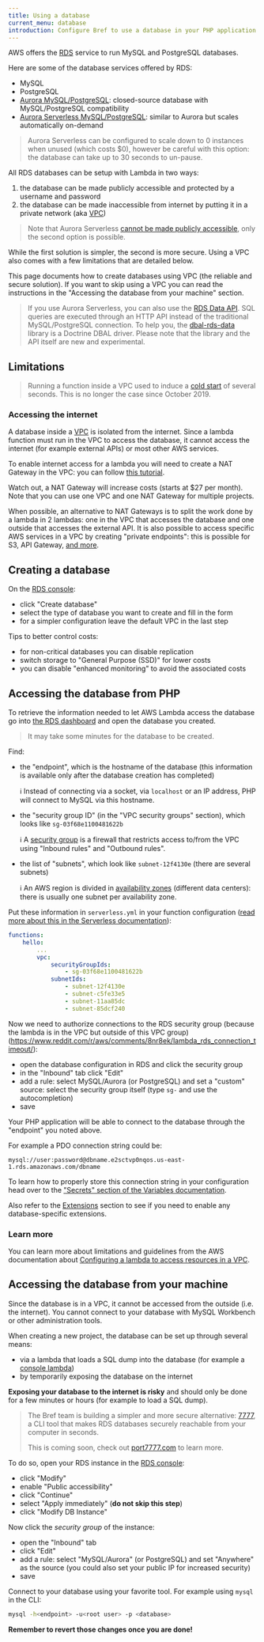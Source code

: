 ```yaml
---
title: Using a database
current_menu: database
introduction: Configure Bref to use a database in your PHP application on AWS Lambda.
---
```


AWS offers the [RDS](https://aws.amazon.com/rds/) service to run MySQL and PostgreSQL databases.

Here are some of the database services offered by RDS:

- MySQL
- PostgreSQL
- [Aurora MySQL/PostgreSQL](https://aws.amazon.com/rds/aurora/): closed-source database with MySQL/PostgreSQL compatibility
- [Aurora Serverless MySQL/PostgreSQL](https://aws.amazon.com/rds/aurora/serverless/): similar to Aurora but scales automatically on-demand

> Aurora Serverless can be configured to scale down to 0 instances when unused (which costs $0), however be careful with this option: the database can take up to 30 seconds to un-pause.

All RDS databases can be setup with Lambda in two ways:

1. the database can be made publicly accessible and protected by a username and password
2. the database can be made inaccessible from internet by putting it in a private network (aka [VPC](https://aws.amazon.com/fr/vpc/))

> Note that Aurora Serverless [cannot be made publicly accessible](https://docs.aws.amazon.com/AmazonRDS/latest/AuroraUserGuide/aurora-serverless.html), only the second option is possible.

While the first solution is simpler, the second is more secure. Using a VPC also comes with a few limitations that are detailed below.

This page documents how to create databases using VPC (the reliable and secure solution). If you want to skip using a VPC you can read the instructions in the "Accessing the database from your machine" section.

> If you use Aurora Serverless, you can also use the [RDS Data API](https://docs.aws.amazon.com/AmazonRDS/latest/AuroraUserGuide/data-api.html). SQL queries are executed through an HTTP API instead of the traditional MySQL/PostgreSQL connection. To help you, the [dbal-rds-data](https://github.com/Nemo64/dbal-rds-data) library is a Doctrine DBAL driver. Please note that the library and the API itself are new and experimental.

## Limitations

> Running a function inside a VPC used to induce a [cold start](/docs/environment/performances.md#cold-starts) of several seconds. This is no longer the case since October 2019.

### Accessing the internet

A database inside a [VPC](https://aws.amazon.com/fr/vpc/) is isolated from the internet. Since a lambda function must run in the VPC to access the database, it cannot access the internet (for example external APIs) or most other AWS services.

To enable internet access for a lambda you will need to create a NAT Gateway in the VPC: you can follow [this tutorial](https://medium.com/@philippholly/aws-lambda-enable-outgoing-internet-access-within-vpc-8dd250e11e12).

Watch out, a NAT Gateway will increase costs (starts at $27 per month). Note that you can use one VPC and one NAT Gateway for multiple projects.

When possible, an alternative to NAT Gateways is to split the work done by a lambda in 2 lambdas: one in the VPC that accesses the database and one outside that accesses the external API. It is also possible to access specific AWS services in a VPC by creating "private endpoints": this is possible for S3, API Gateway, [and more](https://docs.aws.amazon.com/en_pv/vpc/latest/userguide/vpc-endpoints-access.html).

## Creating a database

On the [RDS console](https://console.aws.amazon.com/rds/home):

- click "Create database"
- select the type of database you want to create and fill in the form
- for a simpler configuration leave the default VPC in the last step

Tips to better control costs:

- for non-critical databases you can disable replication
- switch storage to "General Purpose (SSD)" for lower costs
- you can disable "enhanced monitoring" to avoid the associated costs

## Accessing the database from PHP

To retrieve the information needed to let AWS Lambda access the database go into [the RDS dashboard](https://console.aws.amazon.com/rds/home#databases:) and open the database you created.

> It may take some minutes for the database to be created.

Find:

- the "endpoint", which is the hostname of the database (this information is available only after the database creation has completed)

    ℹ️ Instead of connecting via a socket, via `localhost` or an IP address, PHP will connect to MySQL via this hostname.
- the "security group ID" (in the "VPC security groups" section), which looks like `sg-03f68e1100481622b`

    ℹ️ A [security group](https://docs.aws.amazon.com/vpc/latest/userguide/VPC_SecurityGroups.html) is a firewall that restricts access to/from the VPC using "Inbound rules" and "Outbound rules".
- the list of "subnets", which look like `subnet-12f4130e` (there are several subnets)

    ℹ️ An AWS region is divided in [availability zones](https://docs.aws.amazon.com/AWSEC2/latest/UserGuide/using-regions-availability-zones.html) (different data centers): there is usually one subnet per availability zone.

Put these information in `serverless.yml` in your function configuration ([read more about this in the Serverless documentation](https://serverless.com/framework/docs/providers/aws/guide/functions/#vpc-configuration)):

```yaml
functions:
    hello:
        ...
        vpc:
            securityGroupIds:
                - sg-03f68e1100481622b
            subnetIds:
                - subnet-12f4130e
                - subnet-c5fe33e5
                - subnet-11aa85dc
                - subnet-85dcf240
```

Now we need to authorize connections to the RDS security group (because the lambda is in the VPC but outside of this VPC group) (https://www.reddit.com/r/aws/comments/8nr8ek/lambda_rds_connection_timeout/):

- open the database configuration in RDS and click the security group
- in the "Inbound" tab click "Edit"
- add a rule: select MySQL/Aurora (or PostgreSQL) and set a "custom" source: select the security group itself (type `sg-` and use the autocompletion)
- save

Your PHP application will be able to connect to the database through the "endpoint" you noted above.

For example a PDO connection string could be:

```
mysql://user:password@dbname.e2sctvp0nqos.us-east-1.rds.amazonaws.com/dbname
```

To learn how to properly store this connection string in your configuration head over to the ["Secrets" section of the Variables documentation](/docs/environment/variables.md#secrets).

Also refer to the [Extensions](/docs/environment/php.md#extensions) section to see if you need to enable any database-specific extensions.

### Learn more

You can learn more about limitations and guidelines from the AWS documentation about [Configuring a lambda to access resources in a VPC](https://docs.aws.amazon.com/lambda/latest/dg/vpc.html).

## Accessing the database from your machine

Since the database is in a VPC, it cannot be accessed from the outside (i.e. the internet). You cannot connect to your database with MySQL Workbench or other administration tools.

When creating a new project, the database can be set up through several means:

- via a lambda that loads a SQL dump into the database (for example a [console lambda](/docs/runtimes/console.md))
- by temporarily exposing the database on the internet

**Exposing your database to the internet is risky** and should only be done for a few minutes or hours (for example to load a SQL dump).

> The Bref team is building a simpler and more secure alternative: [7777](https://port7777.com/), a CLI tool that makes RDS databases securely reachable from your computer in seconds.
>
> This is coming soon, check out [port7777.com](https://port7777.com/) to learn more.

To do so, open your RDS instance in the [RDS console](https://console.aws.amazon.com/rds/home#databases:):

- click "Modify"
- enable "Public accessibility"
- click "Continue"
- select "Apply immediately" (**do not skip this step**)
- click "Modify DB Instance"

Now click the *security group* of the instance:

- open the "Inbound" tab
- click "Edit"
- add a rule: select "MySQL/Aurora" (or PostgreSQL) and set "Anywhere" as the source (you could also set your public IP for increased security)
- save

Connect to your database using your favorite tool. For example using `mysql` in the CLI:

```bash
mysql -h<endpoint> -u<root user> -p <database>
```

**Remember to revert those changes once you are done!**
